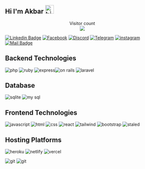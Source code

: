## Hi I'm Akbar <img src="https://user-images.githubusercontent.com/1303154/88677602-1635ba80-d120-11ea-84d8-d263ba5fc3c0.gif" width="28px" height="28px" alt="hi">

<p align="center">
    Visitor count<br>
    <img src="https://profile-counter.glitch.me/Akbarjon03/count.svg" />
</p>

[![Linkedin Badge](https://img.shields.io/badge/LinkedIn-0077B5?style=for-the-badge&logo=linkedin&logoColor=white)](https://www.linkedin.com/in/akbarjon-odilov-330a16232/)
[![Facebook](https://img.shields.io/badge/Facebook-1877F2?style=for-the-badge&logo=facebook&logoColor=white)](https://www.facebook.com/odilovofficail)
[![Discord](https://img.shields.io/badge/Discord-7289DA?style=for-the-badge&logo=discord&logoColor=white)](https://www.discord.com/channels/odilov_a)
 [![Telegram](https://img.shields.io/badge/Telegram-2CA5E0?style=for-the-badge&logo=telegram&logoColor=white)](https://t.me/Odilovoff)
 [![instagram](https://img.shields.io/badge/Instagram-E4405F?style=for-the-badge&logo=instagram&logoColor=white)](https://instagram.com/odilovoff_)
[![Mail Badge](https://img.shields.io/badge/Gmail-D14836?style=for-the-badge&logo=gmail&logoColor=white)](mailto:akbarjonodilov03@gmail.com)


## Backend Technologies
 ![php](https://img.shields.io/badge/PHP-777BB4?style=for-the-badge&logo=php&logoColor=white) ![ruby](https://img.shields.io/badge/Ruby-CC342D?style=for-the-badge&logo=ruby&logoColor=white) ![express](https://img.shields.io/badge/Express.js-404D59?style=for-the-badge)![on rails](https://img.shields.io/badge/Ruby_on_Rails-CC0000?style=for-the-badge&logo=ruby-on-rails&logoColor=white)  ![laravel](https://img.shields.io/badge/Laravel-FF2D20?style=for-the-badge&logo=laravel&logoColor=white)

## Database
![sqlite](https://img.shields.io/badge/SQLite-07405E?style=for-the-badge&logo=sqlite&logoColor=white) ![my sql](https://img.shields.io/badge/MySQL-005C84?style=for-the-badge&logo=mysql&logoColor=white)

## Frontend Technologies
![javascript](https://img.shields.io/badge/JavaScript-F7DF1E?style=for-the-badge&logo=javascript&logoColor=black) ![html](https://img.shields.io/badge/HTML5-E34F26?style=for-the-badge&logo=html5&logoColor=white) ![css](https://img.shields.io/badge/CSS3-1572B6?style=for-the-badge&logo=css3&logoColor=white) ![react](https://img.shields.io/badge/React-20232A?style=for-the-badge&logo=react&logoColor=61DAFB) ![tailwind](https://img.shields.io/badge/Tailwind_CSS-38B2AC?style=for-the-badge&logo=tailwind-css&logoColor=white)  ![bootstrap](https://img.shields.io/badge/Bootstrap-563D7C?style=for-the-badge&logo=bootstrap&logoColor=white)  ![staled](https://img.shields.io/badge/styled--components-DB7093?style=for-the-badge&logo=styled-components&logoColor=white)

## Hosting Platforms
![heroku](https://img.shields.io/badge/Heroku-430098?style=for-the-badge&logo=heroku&logoColor=white) ![netlify](https://img.shields.io/badge/Netlify-00C7B7?style=for-the-badge&logo=netlify&logoColor=white) ![vercel](https://img.shields.io/badge/Vercel-000000?style=for-the-badge&logo=vercel&logoColor=white)

![git](https://github-readme-stats.vercel.app/api/top-langs/?username=Akbarjon03&theme=blue-green)
![git](https://github-readme-stats.vercel.app/api?username=Akbarjon03&theme=blue-green)